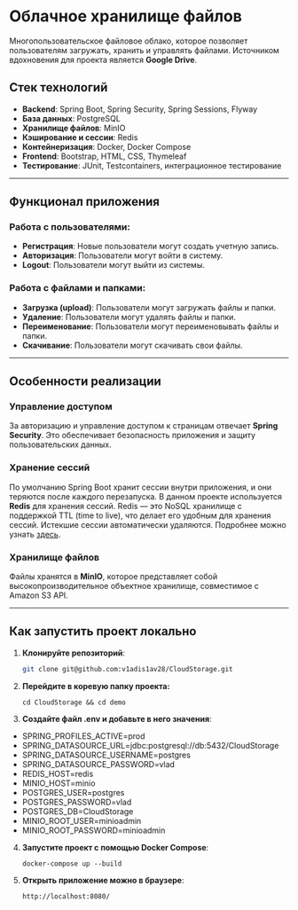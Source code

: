 # Облачное хранилище файлов

Многопользовательское файловое облако, которое позволяет пользователям загружать, хранить и управлять файлами. Источником вдохновения для проекта является **Google Drive**.

## Стек технологий

- **Backend**: Spring Boot, Spring Security, Spring Sessions, Flyway
- **База данных**: PostgreSQL
- **Хранилище файлов**: MinIO
- **Кэширование и сессии**: Redis
- **Контейнеризация**: Docker, Docker Compose
- **Frontend**: Bootstrap, HTML, CSS, Thymeleaf
- **Тестирование**: JUnit, Testcontainers, интеграционное тестирование

---

## Функционал приложения

### Работа с пользователями:
- **Регистрация**: Новые пользователи могут создать учетную запись.
- **Авторизация**: Пользователи могут войти в систему.
- **Logout**: Пользователи могут выйти из системы.

### Работа с файлами и папками:
- **Загрузка (upload)**: Пользователи могут загружать файлы и папки.
- **Удаление**: Пользователи могут удалять файлы и папки.
- **Переименование**: Пользователи могут переименовывать файлы и папки.
- **Скачивание**: Пользователи могут скачивать свои файлы.

---

## Особенности реализации

### Управление доступом
За авторизацию и управление доступом к страницам отвечает **Spring Security**. Это обеспечивает безопасность приложения и защиту пользовательских данных.

### Хранение сессий
По умолчанию Spring Boot хранит сессии внутри приложения, и они теряются после каждого перезапуска. В данном проекте используется **Redis** для хранения сессий. Redis — это NoSQL хранилище с поддержкой TTL (time to live), что делает его удобным для хранения сессий. Истекшие сессии автоматически удаляются. Подробнее можно узнать [здесь](https://www.baeldung.com/spring-session).

### Хранилище файлов
Файлы хранятся в **MinIO**, которое представляет собой высокопроизводительное объектное хранилище, совместимое с Amazon S3 API.

---

## Как запустить проект локально

1. **Клонируйте репозиторий**:
   ```bash
   git clone git@github.com:v1adis1av28/CloudStorage.git
    ```
2. **Перейдите в коревую папку проекта:**
    ```
    cd CloudStorage && cd demo
    ```
3. **Создайте файл .env и добавьте в него значения**:
- SPRING_PROFILES_ACTIVE=prod
- SPRING_DATASOURCE_URL=jdbc:postgresql://db:5432/CloudStorage
- SPRING_DATASOURCE_USERNAME=postgres
- SPRING_DATASOURCE_PASSWORD=vlad
- REDIS_HOST=redis
- MINIO_HOST=minio
- POSTGRES_USER=postgres
- POSTGRES_PASSWORD=vlad
- POSTGRES_DB=CloudStorage
- MINIO_ROOT_USER=minioadmin
- MINIO_ROOT_PASSWORD=minioadmin

4. **Запустите проект с помощью Docker Compose**:
    ```
    docker-compose up --build
    ```
5. **Открыть приложение можно в браузере**:
    ```
    http://localhost:8080/
    ```
